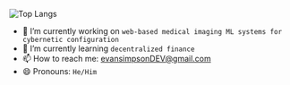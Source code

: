 ![Top Langs](https://github-readme-stats.vercel.app/api/top-langs/?username=e-simpson&layout=compact&bg_color=2e333a&border_color=454c55&title_color=FFFFFF&text_color=cccccc)

- 🔭 I’m currently working on `web-based medical imaging ML systems for cybernetic configuration`
- 🌱 I’m currently learning `decentralized finance`
- 📫 How to reach me: [evansimpsonDEV@gmail.com](mailto:evansimpsonDEV@gmail.com)
- 😄 Pronouns: `He/Him`
